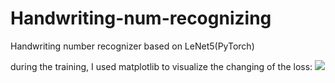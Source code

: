 # Handwriting-num-recognizing
Handwriting number recognizer based on LeNet5(PyTorch)

during the training, I used matplotlib to visualize the changing of the loss:
<img src=".\training loss curve_1.png">
